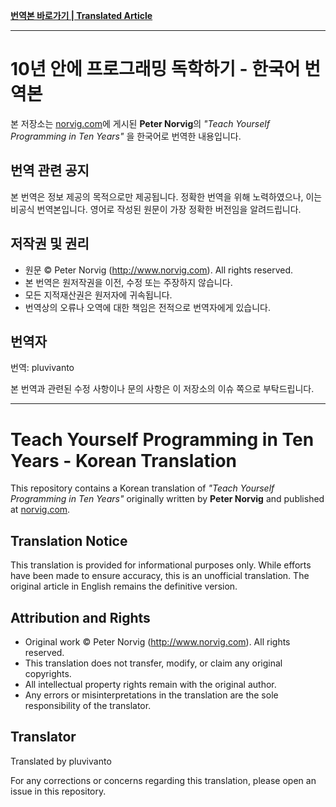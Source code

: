 [**번역본 바로가기 | Translated Article**](https://github.com/pluvivanto/kr-teach-yourself-programming-in-ten-years/blob/main/Teach_Yourself_Programming_In_Ten_Years.md)

---

# 10년 안에 프로그래밍 독학하기 - 한국어 번역본

본 저장소는 [norvig.com](https://norvig.com/21-days.html)에 게시된 **Peter Norvig**의 *"Teach Yourself Programming in Ten Years"* 을 한국어로 번역한 내용입니다.

## 번역 관련 공지

본 번역은 정보 제공의 목적으로만 제공됩니다. 정확한 번역을 위해 노력하였으나, 이는 비공식 번역본입니다. 영어로 작성된 원문이 가장 정확한 버전임을 알려드립니다.

## 저작권 및 권리

- 원문 © Peter Norvig (http://www.norvig.com). All rights reserved.
- 본 번역은 원저작권을 이전, 수정 또는 주장하지 않습니다.
- 모든 지적재산권은 원저자에 귀속됩니다.
- 번역상의 오류나 오역에 대한 책임은 전적으로 번역자에게 있습니다.

## 번역자

번역: pluvivanto

본 번역과 관련된 수정 사항이나 문의 사항은 이 저장소의 이슈 쪽으로 부탁드립니다.

---

# Teach Yourself Programming in Ten Years - Korean Translation

This repository contains a Korean translation of _"Teach Yourself Programming in Ten Years"_ originally written by **Peter Norvig** and published at [norvig.com](https://norvig.com/21-days.html).

## Translation Notice

This translation is provided for informational purposes only. While efforts have been made to ensure accuracy, this is an unofficial translation. The original article in English remains the definitive version.

## Attribution and Rights

- Original work © Peter Norvig (http://www.norvig.com). All rights reserved.
- This translation does not transfer, modify, or claim any original copyrights.
- All intellectual property rights remain with the original author.
- Any errors or misinterpretations in the translation are the sole responsibility of the translator.

## Translator

Translated by pluvivanto

For any corrections or concerns regarding this translation, please open an issue in this repository.
